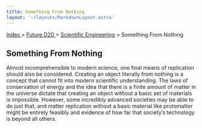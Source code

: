 ```yaml
---
title: Something From Nothing
layout: '~/layouts/MarkdownLayout.astro'
---
```


[ Index ](/) > [ Future D20 ](/future.d20.srd) > [Scientific Engineering](/future.d20.srd/scientific.engineering) > Something From Nothing

## Something From Nothing

Almost incomprehensible to modern science, one final means of replication
should also be considered. Creating an object literally from nothing is a
concept that cannot fit into modern scientific understanding. The laws of
conservation of energy and the idea that there is a finite amount of matter in
the universe dictate that creating an object without a basic set of materials
is impossible. However, some incredibly advanced societies may be able to do
just that, and matter replication without a basic material like protomatter
might be entirely feasibly and evidence of how far that society’s technology
is beyond all others.

